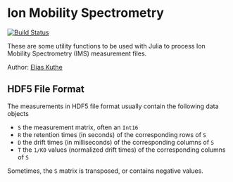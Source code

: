 # Ion Mobility Spectrometry

[![Build Status](https://travis-ci.org/EQt/IMS.jl.svg?branch=master)](https://travis-ci.org/EQt/IMS.jl)

These are some utility functions to be used with Julia to process
Ion Mobility Spectrometry (IMS) measurement files.

Author: [Elias Kuthe](http://genomeinformatics.uni-due.de/people/elias-kuthe/)

## HDF5 File Format
The measurements in HDF5 file format usually contain the following data objects

- `S` the measurement matrix, often an `Int16`
- `R` the retention times (in seconds) of the corresponding rows of `S`
- `D` the drift times (in milliseconds) of the corresponding columns of `S`
- `T` the `1/K0` values (normalized drift times) of the corresponding columns of `S`

Sometimes, the `S` matrix is transposed, or contains negative values.
